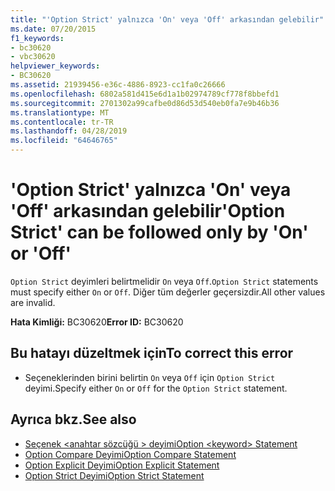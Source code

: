 ```yaml
---
title: "'Option Strict' yalnızca 'On' veya 'Off' arkasından gelebilir"
ms.date: 07/20/2015
f1_keywords:
- bc30620
- vbc30620
helpviewer_keywords:
- BC30620
ms.assetid: 21939456-e36c-4886-8923-cc1fa0c26666
ms.openlocfilehash: 6802a581d415e6d1a1b02974789cf778f8bbefd1
ms.sourcegitcommit: 2701302a99cafbe0d86d53d540eb0fa7e9b46b36
ms.translationtype: MT
ms.contentlocale: tr-TR
ms.lasthandoff: 04/28/2019
ms.locfileid: "64646765"
---
```

# <a name="option-strict-can-be-followed-only-by-on-or-off"></a><span data-ttu-id="aa40a-102">'Option Strict' yalnızca 'On' veya 'Off' arkasından gelebilir</span><span class="sxs-lookup"><span data-stu-id="aa40a-102">'Option Strict' can be followed only by 'On' or 'Off'</span></span>
<span data-ttu-id="aa40a-103">`Option Strict` deyimleri belirtmelidir `On` veya `Off`.</span><span class="sxs-lookup"><span data-stu-id="aa40a-103">`Option Strict` statements must specify either `On` or `Off`.</span></span> <span data-ttu-id="aa40a-104">Diğer tüm değerler geçersizdir.</span><span class="sxs-lookup"><span data-stu-id="aa40a-104">All other values are invalid.</span></span>  
  
 <span data-ttu-id="aa40a-105">**Hata Kimliği:** BC30620</span><span class="sxs-lookup"><span data-stu-id="aa40a-105">**Error ID:** BC30620</span></span>  
  
## <a name="to-correct-this-error"></a><span data-ttu-id="aa40a-106">Bu hatayı düzeltmek için</span><span class="sxs-lookup"><span data-stu-id="aa40a-106">To correct this error</span></span>  
  
- <span data-ttu-id="aa40a-107">Seçeneklerinden birini belirtin `On` veya `Off` için `Option Strict` deyimi.</span><span class="sxs-lookup"><span data-stu-id="aa40a-107">Specify either `On` or `Off` for the `Option Strict` statement.</span></span>  
  
## <a name="see-also"></a><span data-ttu-id="aa40a-108">Ayrıca bkz.</span><span class="sxs-lookup"><span data-stu-id="aa40a-108">See also</span></span>

- [<span data-ttu-id="aa40a-109">Seçenek \<anahtar sözcüğü > deyimi</span><span class="sxs-lookup"><span data-stu-id="aa40a-109">Option \<keyword> Statement</span></span>](../../visual-basic/language-reference/statements/option-keyword-statement.md)
- [<span data-ttu-id="aa40a-110">Option Compare Deyimi</span><span class="sxs-lookup"><span data-stu-id="aa40a-110">Option Compare Statement</span></span>](../../visual-basic/language-reference/statements/option-compare-statement.md)
- [<span data-ttu-id="aa40a-111">Option Explicit Deyimi</span><span class="sxs-lookup"><span data-stu-id="aa40a-111">Option Explicit Statement</span></span>](../../visual-basic/language-reference/statements/option-explicit-statement.md)
- [<span data-ttu-id="aa40a-112">Option Strict Deyimi</span><span class="sxs-lookup"><span data-stu-id="aa40a-112">Option Strict Statement</span></span>](../../visual-basic/language-reference/statements/option-strict-statement.md)

